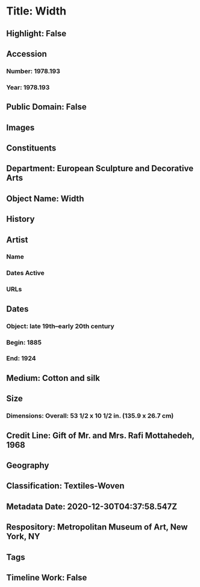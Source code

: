 # Title: Width
## Highlight: False
## Accession
### Number: 1978.193
### Year: 1978.193
## Public Domain: False
## Images
## Constituents
## Department: European Sculpture and Decorative Arts
## Object Name: Width
## History
## Artist
### Name
### Dates Active
### URLs
## Dates
### Object: late 19th–early 20th century
### Begin: 1885
### End: 1924
## Medium: Cotton and silk
## Size
### Dimensions: Overall: 53 1/2 x 10 1/2 in. (135.9 x 26.7 cm)
## Credit Line: Gift of Mr. and Mrs. Rafi Mottahedeh, 1968
## Geography
## Classification: Textiles-Woven
## Metadata Date: 2020-12-30T04:37:58.547Z
## Respository: Metropolitan Museum of Art, New York, NY
## Tags
## Timeline Work: False